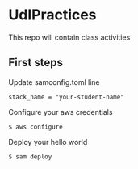 # UdlPractices

This repo will contain class activities

## First steps
Update samconfig.toml line

```
stack_name = "your-student-name"
```

Configure your aws credentials
```
$ aws configure
```

Deploy your hello world
```
$ sam deploy
```

